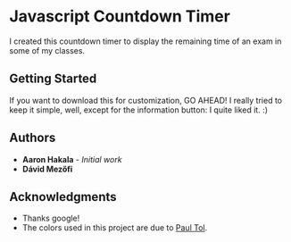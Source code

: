 # Javascript Countdown Timer

I created this countdown timer to display the remaining time of an exam in some
of my classes.

## Getting Started

If you want to download this for customization, GO AHEAD! I really tried to
keep it simple, well, except for the information button: I quite liked it. :)

## Authors

* **Aaron Hakala** - *Initial work*
* **Dávid Mezőfi**

## Acknowledgments

* Thanks google!
* The colors used in this project are due to [Paul
  Tol](https://personal.sron.nl/~pault/).
